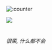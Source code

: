 ![:counter](https://moe-counter.sakuras.in/@coin233?name=coin233&theme=rule34&padding=5&offset=0&align=top&scale=1&pixelated=1&darkmode=0)

<!-- ![LC](https://raw.githubusercontent.com/Coin-233/Coin-233/refs/heads/main/LC%20YJ-RL-ES.svg) -->

<a href="https://bgm.tv/group/topic/406820" target="_blank">
  <img src="https://img.shields.io/badge/LC-YJ_RL_ES-pink?logo=data:image/png;base64,iVBORw0KGgoAAAANSUhEUgAAACAAAAAgCAYAAABzenr0AAAACXBIWXMAAAsTAAALEwEAmpwYAAAAe0lEQVR4nO2XMQ7AMAgD/f9n1fK/umZBCi0ohORmJp+DCJCPABALIYAHJ6NBwRIdHBT00CEjUite7/znSK14vfM1kTO68LbTGd1e8VrMtDdVByfa21uHghZLiIKoRbQXcjY8dednv5TeOkLgDx310b1wKqF7w1dCR/xqX/vedvz3i858AAAAAElFTkSuQmCC&labelColor=f09199"></a>

#
_很菜, 什么都不会_
